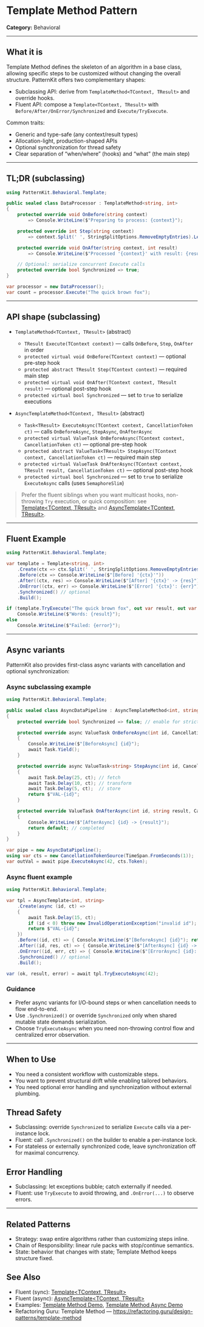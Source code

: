 # Template Method Pattern

**Category:** Behavioral

---

## What it is
Template Method defines the skeleton of an algorithm in a base class, allowing specific steps to be customized without changing the overall structure. PatternKit offers two complementary shapes:

- Subclassing API: derive from `TemplateMethod<TContext, TResult>` and override hooks.
- Fluent API: compose a `Template<TContext, TResult>` with `Before/After/OnError/Synchronized` and `Execute/TryExecute`.

Common traits:
- Generic and type-safe (any context/result types)
- Allocation-light, production-shaped APIs
- Optional synchronization for thread safety
- Clear separation of “when/where” (hooks) and “what” (the main step)

---

## TL;DR (subclassing)

```csharp
using PatternKit.Behavioral.Template;

public sealed class DataProcessor : TemplateMethod<string, int>
{
    protected override void OnBefore(string context)
        => Console.WriteLine($"Preparing to process: {context}");

    protected override int Step(string context)
        => context.Split(' ', StringSplitOptions.RemoveEmptyEntries).Length;

    protected override void OnAfter(string context, int result)
        => Console.WriteLine($"Processed '{context}' with result: {result}");

    // Optional: serialize concurrent Execute calls
    protected override bool Synchronized => true;
}

var processor = new DataProcessor();
var count = processor.Execute("The quick brown fox");
```

---

## API shape (subclassing)

- `TemplateMethod<TContext, TResult>` (abstract)
  - `TResult Execute(TContext context)` — calls `OnBefore`, `Step`, `OnAfter` in order
  - `protected virtual void OnBefore(TContext context)` — optional pre-step hook
  - `protected abstract TResult Step(TContext context)` — required main step
  - `protected virtual void OnAfter(TContext context, TResult result)` — optional post-step hook
  - `protected virtual bool Synchronized` — set to `true` to serialize executions

- `AsyncTemplateMethod<TContext, TResult>` (abstract)
  - `Task<TResult> ExecuteAsync(TContext context, CancellationToken ct)` — calls `OnBeforeAsync`, `StepAsync`, `OnAfterAsync`
  - `protected virtual ValueTask OnBeforeAsync(TContext context, CancellationToken ct)` — optional pre-step hook
  - `protected abstract ValueTask<TResult> StepAsync(TContext context, CancellationToken ct)` — required main step
  - `protected virtual ValueTask OnAfterAsync(TContext context, TResult result, CancellationToken ct)` — optional post-step hook
  - `protected virtual bool Synchronized` — set to `true` to serialize `ExecuteAsync` calls (uses `SemaphoreSlim`)

> Prefer the fluent siblings when you want multicast hooks, non-throwing `Try` execution, or quick composition: see [Template<TContext, TResult>](./template.md) and [AsyncTemplate<TContext, TResult>](./asynctemplate.md).

---

## Fluent Example
```csharp
using PatternKit.Behavioral.Template;

var template = Template<string, int>
    .Create(ctx => ctx.Split(' ', StringSplitOptions.RemoveEmptyEntries).Length)
    .Before(ctx => Console.WriteLine($"[Before] '{ctx}'"))
    .After((ctx, res) => Console.WriteLine($"[After] '{ctx}' -> {res}"))
    .OnError((ctx, err) => Console.WriteLine($"[Error] '{ctx}': {err}"))
    .Synchronized() // optional
    .Build();

if (template.TryExecute("The quick brown fox", out var result, out var error))
    Console.WriteLine($"Words: {result}");
else
    Console.WriteLine($"Failed: {error}");
```

---

## Async variants
PatternKit also provides first-class async variants with cancellation and optional synchronization:

### Async subclassing example
```csharp
using PatternKit.Behavioral.Template;

public sealed class AsyncDataPipeline : AsyncTemplateMethod<int, string>
{
    protected override bool Synchronized => false; // enable for strict serialization

    protected override async ValueTask OnBeforeAsync(int id, CancellationToken ct)
    {
        Console.WriteLine($"[BeforeAsync] {id}");
        await Task.Yield();
    }

    protected override async ValueTask<string> StepAsync(int id, CancellationToken ct)
    {
        await Task.Delay(25, ct); // fetch
        await Task.Delay(10, ct); // transform
        await Task.Delay(5, ct);  // store
        return $"VAL-{id}";
    }

    protected override ValueTask OnAfterAsync(int id, string result, CancellationToken ct)
    {
        Console.WriteLine($"[AfterAsync] {id} -> {result}");
        return default; // completed
    }
}

var pipe = new AsyncDataPipeline();
using var cts = new CancellationTokenSource(TimeSpan.FromSeconds(1));
var outVal = await pipe.ExecuteAsync(42, cts.Token);
```

### Async fluent example
```csharp
using PatternKit.Behavioral.Template;

var tpl = AsyncTemplate<int, string>
    .Create(async (id, ct) =>
    {
        await Task.Delay(15, ct);
        if (id < 0) throw new InvalidOperationException("invalid id");
        return $"VAL-{id}";
    })
    .Before((id, ct) => { Console.WriteLine($"[BeforeAsync] {id}"); return default; })
    .After((id, res, ct) => { Console.WriteLine($"[AfterAsync] {id} -> {res}"); return default; })
    .OnError((id, err, ct) => { Console.WriteLine($"[ErrorAsync] {id}: {err}"); return default; })
    .Synchronized() // optional
    .Build();

var (ok, result, error) = await tpl.TryExecuteAsync(42);
```

### Guidance
- Prefer async variants for I/O-bound steps or when cancellation needs to flow end-to-end.
- Use `.Synchronized()` or override `Synchronized` only when shared mutable state demands serialization.
- Choose `TryExecuteAsync` when you need non-throwing control flow and centralized error observation.

---

## When to Use
- You need a consistent workflow with customizable steps.
- You want to prevent structural drift while enabling tailored behaviors.
- You need optional error handling and synchronization without external plumbing.

## Thread Safety
- Subclassing: override `Synchronized` to serialize `Execute` calls via a per-instance lock.
- Fluent: call `.Synchronized()` on the builder to enable a per-instance lock.
- For stateless or externally synchronized code, leave synchronization off for maximal concurrency.

## Error Handling
- Subclassing: let exceptions bubble; catch externally if needed.
- Fluent: use `TryExecute` to avoid throwing, and `.OnError(...)` to observe errors.

---

## Related Patterns
- Strategy: swap entire algorithms rather than customizing steps inline.
- Chain of Responsibility: linear rule packs with stop/continue semantics.
- State: behavior that changes with state; Template Method keeps structure fixed.

## See Also
- Fluent (sync): [Template<TContext, TResult>](./template.md)
- Fluent (async): [AsyncTemplate<TContext, TResult>](./asynctemplate.md)
- Examples: [Template Method Demo](../../../examples/template-method-demo.md), [Template Method Async Demo](../../../examples/template-method-async-demo.md)
- Refactoring Guru: Template Method — https://refactoring.guru/design-patterns/template-method
